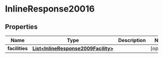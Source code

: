 
# InlineResponse20016

## Properties
Name | Type | Description | Notes
------------ | ------------- | ------------- | -------------
**facilities** | [**List&lt;InlineResponse2009Facility&gt;**](InlineResponse2009Facility.md) |  |  [optional]




